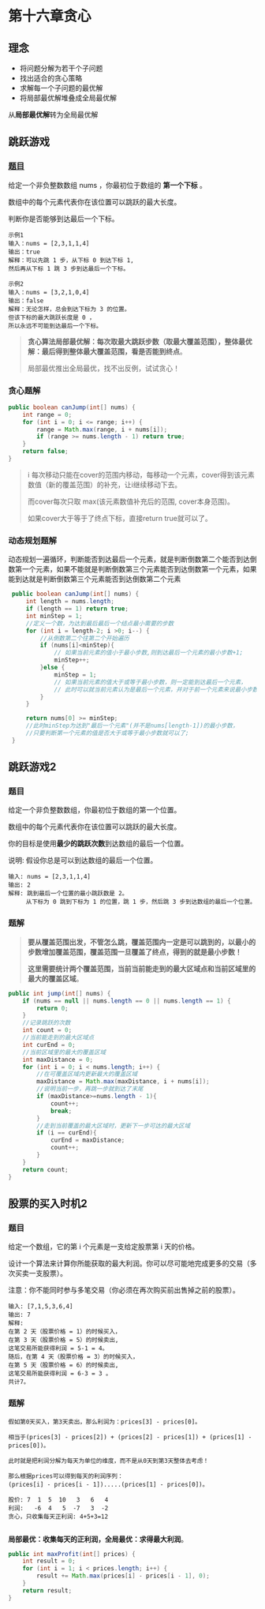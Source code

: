 # 第十六章贪心

## 理念

- 将问题分解为若干个子问题
- 找出适合的贪心策略
- 求解每一个子问题的最优解
- 将局部最优解堆叠成全局最优解

从**局部最优解**转为全局最优解

## 跳跃游戏

### [题目](https://leetcode.cn/problems/jump-game/)

给定一个非负整数数组 nums ，你最初位于数组的 **第一个下标** 。

数组中的每个元素代表你在该位置可以跳跃的最大长度。

判断你是否能够到达最后一个下标。

```
示例1
输入：nums = [2,3,1,1,4]
输出：true
解释：可以先跳 1 步，从下标 0 到达下标 1, 
然后再从下标 1 跳 3 步到达最后一个下标。

示例2
输入：nums = [3,2,1,0,4]
输出：false
解释：无论怎样，总会到达下标为 3 的位置。
但该下标的最大跳跃长度是 0 ， 
所以永远不可能到达最后一个下标。
```

> **贪心算法局部最优解：每次取最大跳跃步数（取最大覆盖范围），整体最优解：最后得到整体最大覆盖范围，看是否能到终点**。
>
> 局部最优推出全局最优，找不出反例，试试贪心！

### 贪心题解

```java
public boolean canJump(int[] nums) {
    int range = 0;
    for (int i = 0; i <= range; i++) {
        range = Math.max(range, i + nums[i]);
        if (range >= nums.length - 1) return true;
    }
    return false;
}
```

> i 每次移动只能在cover的范围内移动，每移动一个元素，cover得到该元素数值（新的覆盖范围）的补充，让i继续移动下去。
>
> 而cover每次只取 max(该元素数值补充后的范围, cover本身范围)。
>
> 如果cover大于等于了终点下标，直接return true就可以了。

### 动态规划题解

动态规划一遍循环，判断能否到达最后一个元素，就是判断倒数第二个能否到达倒数第一个元素，如果不能就是判断倒数第三个元素能否到达倒数第一个元素，如果能到达就是判断倒数第三个元素能否到达倒数第二个元素

```java
 public boolean canJump(int[] nums) {
     int length = nums.length;
     if (length == 1) return true;
     int minStep = 1;        
     //定义一个数，为达到最后最后一个结点最小需要的步数
     for (int i = length-2; i >0; i--) {          
         //从倒数第二个往第二个开始遍历
         if (nums[i]<minStep){            
             // 如果当前元素的值小于最小步数,则到达最后一个元素的最小步数+1;
             minStep++;
         }else {
             minStep = 1;              
             // 如果当前元素的值大于或等于最小步数，则一定能到达最后一个元素，
             // 此时可以就当前元素认为是最后一个元素，并对于前一个元素来说最小步数为1;
         }
     }

     return nums[0] >= minStep;       
     //此时minStep为达到"最后一个元素"(并不是nums[length-1])的最小步数，
     //只要判断第一个元素的值是否大于或等于最小步数就可以了;
 }
```



## 跳跃游戏2

### 题目

给定一个非负整数数组，你最初位于数组的第一个位置。

数组中的每个元素代表你在该位置可以跳跃的最大长度。

你的目标是使用**最少的跳跃次数**到达数组的最后一个位置。

说明: 假设你总是可以到达数组的最后一个位置。

```
输入: nums = [2,3,1,1,4]
输出: 2
解释: 跳到最后一个位置的最小跳跃数是 2。
     从下标为 0 跳到下标为 1 的位置，跳 1 步，然后跳 3 步到达数组的最后一个位置。
```

### 题解

> **要从覆盖范围出发，不管怎么跳，覆盖范围内一定是可以跳到的，以最小的步数增加覆盖范围，覆盖范围一旦覆盖了终点，得到的就是最小步数！**
>
> **这里需要统计两个覆盖范围，当前当前能走到的最大区域点和当前区域里的最大的覆盖区域**。

```java
public int jump(int[] nums) {
    if (nums == null || nums.length == 0 || nums.length == 1) {
        return 0;
    }
    //记录跳跃的次数
    int count = 0;
    //当前能走到的最大区域点
    int curEnd = 0;
    //当前区域里的最大的覆盖区域
    int maxDistance = 0;
    for (int i = 0; i < nums.length; i++) {
        //在可覆盖区域内更新最大的覆盖区域
        maxDistance = Math.max(maxDistance, i + nums[i]);
        //说明当前一步，再跳一步就到达了末尾
        if (maxDistance>=nums.length - 1){
            count++;
            break;
        }
        //走到当前覆盖的最大区域时，更新下一步可达的最大区域
        if (i == curEnd){
            curEnd = maxDistance;
            count++;
        }
    }
    return count;
}
```



## 股票的买入时机2

### 题目

给定一个数组，它的第 i 个元素是一支给定股票第 i 天的价格。

设计一个算法来计算你所能获取的最大利润。你可以尽可能地完成更多的交易（多次买卖一支股票）。

注意：你不能同时参与多笔交易（你必须在再次购买前出售掉之前的股票）。

```
输入: [7,1,5,3,6,4]
输出: 7
解释: 
在第 2 天（股票价格 = 1）的时候买入，
在第 3 天（股票价格 = 5）的时候卖出, 
这笔交易所能获得利润 = 5-1 = 4。
随后，在第 4 天（股票价格 = 3）的时候买入，
在第 5 天（股票价格 = 6）的时候卖出, 
这笔交易所能获得利润 = 6-3 = 3 。
共计7。
```



### 题解

```
假如第0天买入，第3天卖出，那么利润为：prices[3] - prices[0]。

相当于(prices[3] - prices[2]) + (prices[2] - prices[1]) + (prices[1] - prices[0])。

此时就是把利润分解为每天为单位的维度，而不是从0天到第3天整体去考虑！

那么根据prices可以得到每天的利润序列：
(prices[i] - prices[i - 1]).....(prices[1] - prices[0])。

股价: 7  1  5  10   3   6   4
利润:   -6  4   5  -7   3  -2
贪心，只收集每天正利润: 4+5+3=12


```

**局部最优：收集每天的正利润，全局最优：求得最大利润**。

```java
public int maxProfit(int[] prices) {
    int result = 0;
    for (int i = 1; i < prices.length; i++) {
        result += Math.max(prices[i] - prices[i - 1], 0);
    }
    return result;
}
```

